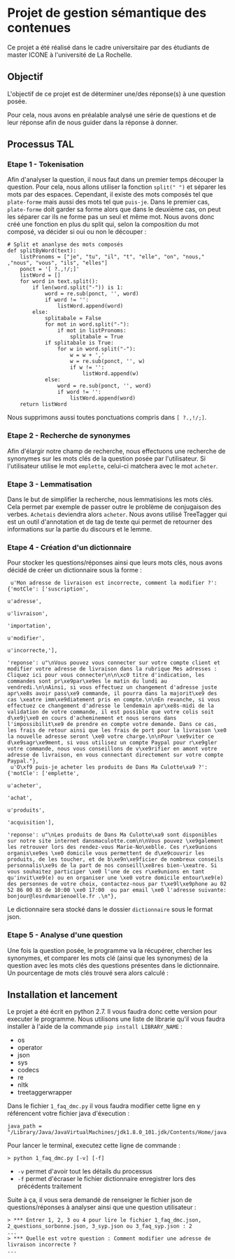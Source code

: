 # Projet de gestion sémantique des contenues

Ce projet a été réalisé dans le cadre universitaire par des étudiants de master ICONE à l'université de La Rochelle.


## Objectif

L'objectif de ce projet est de déterminer une/des réponse(s) à une question posée. 

Pour cela, nous avons en préalable analysé une série de questions et de leur réponse afin de nous guider dans la réponse à donner.


## Processus TAL

### Etape 1 - Tokenisation

Afin d'analyser la question, il nous faut dans un premier temps découper la question. Pour cela, nous allons utiliser la fonction `split(" ")` et séparer les mots par des espaces. Cependant, il existe des mots composés tel que `plate-forme` mais aussi des mots tel que `puis-je`. Dans le premier cas, `plate-forme` doit garder sa forme alors que dans le deuxième cas, on peut les séparer car ils ne forme pas un seul et même mot. Nous avons donc créé une fonction en plus du split qui, selon la composition du mot composé, va décider si oui ou non le découper :

```
# Split et ananlyse des mots composés
def splitByWord(text):
	listPronoms = ["je", "tu", "il", "t", "elle", "on", "nous," ,"nous", "vous", "ils", "elles"]
	ponct = '[ ?.,!/;]'
	listWord = []
	for word in text.split():
		if len(word.split("-")) is 1:
			word = re.sub(ponct, '', word)
			if word != '':
				listWord.append(word)
		else:
			splitabale = False
			for mot in word.split("-"):
				if mot in listPronoms:
					splitabale = True
			if splitabale is True:
				for w in word.split("-"):
					w = w + ','
					w = re.sub(ponct, '', w)
					if w != '':
						listWord.append(w)
			else:
				word = re.sub(ponct, '', word)
				if word != '':
					listWord.append(word)
	return listWord
```
Nous supprimons aussi toutes ponctuations compris dans `[ ?.,!/;]`.

### Etape 2 - Recherche de synonymes

Afin d'élargir notre champ de recherche, nous effectuons une recherche de synonymes sur les mots clés de la question posée par l'utilisateur. Si l'utilisateur utilise le mot `emplette`, celui-ci matchera avec le mot `acheter`.

### Etape 3 - Lemmatisation

Dans le but de simplifier la recherche, nous lemmatisions les mots clés. Cela permet par exemple de passer outre le problème de conjugaison des verbes. `Achetais` deviendra alors `acheter`. 
Nous avons utilisé TreeTagger qui est un outil d'annotation et de tag de texte qui permet de retourner des informations sur la partie du discours et le lemme.

### Etape 4 - Création d'un dictionnaire

Pour stocker les questions/réponses ainsi que leurs mots clés, nous avons décidé de créer un dictionnaire sous la forme : 

```
 u'Mon adresse de livraison est incorrecte, comment la modifier ?': {'motCle': ['suscription',
                                                                                u'adresse',
                                                                                u'livraison',
                                                                                'importation',
                                                                                u'modifier',
                                                                                u'incorrecte,'],
                                                                     'reponse': u"\nVous pouvez vous connecter sur votre compte client et modifier votre adresse de livraison dans la rubrique Mes adresses : Cliquez ici pour vous connecter\n\n\xc0 titre d'indication, les commandes sont pr\xe9par\xe9es le matin du lundi au vendredi.\n\nAinsi, si vous effectuez un changement d'adresse juste apr\xe8s avoir pass\xe9 commande, il pourra dans la majorit\xe9 des cas \xeatre imm\xe9diatement pris en compte.\n\nEn revanche, si vous effectuez ce changement d'adresse le lendemain apr\xe8s-midi de la validation de votre commande, il est possible que votre colis soit d\xe9j\xe0 en cours d'acheminement et nous serons dans l'impossibilit\xe9 de prendre en compte votre demande. Dans ce cas, les frais de retour ainsi que les frais de port pour la livraison \xe0 la nouvelle adresse seront \xe0 votre charge.\n\nPour \xe9viter ce d\xe9sagr\xe9ment, si vous utilisez un compte Paypal pour r\xe9gler votre commande, nous vous conseillons de v\xe9rifier en amont votre adresse de livraison, en vous connectant directement sur votre compte Paypal."},
 u'O\xf9 puis-je acheter les produits de Dans Ma Culotte\xa9 ?': {'motCle': ['emplette',
                                                                             u'acheter',
                                                                             'achat',
                                                                             u'produits',
                                                                             'acquisition'],
                                                                  'reponse': u"\nLes produits de Dans Ma Culotte\xa9 sont disponibles sur notre site internet dansmaculotte.com\n\nVous pouvez \xe9galement les retrouver lors des rendez-vous Marie-No\xeblle. Ces r\xe9unions organis\xe9es \xe0 domicile vous permettent de d\xe9couvrir les produits, de les toucher, et de b\xe9n\xe9ficier de nombreux conseils personnalis\xe9s de la part de nos conseill\xe8res bien-\xeatre. Si vous souhaitez participer \xe0 l'une de ces r\xe9unions en tant qu'invit\xe9(e) ou en organiser une \xe0 votre domicile entour\xe9(e) des personnes de votre choix, contactez-nous par t\xe9l\xe9phone au 02 52 86 00 83 de 10:00 \xe0 17:00  ou par email \xe0 l'adresse suivante: bonjour@lesrdvmarienoelle.fr .\n"},
```

Le dictionnaire sera stocké dans le dossier `dictionnaire` sous le format json.

### Etape 5 - Analyse d'une question

Une fois la question posée, le programme va la récupérer, chercher les synonymes, et comparer les mots clé (ainsi que les synonymes) de la question avec les mots clés des questions présentes dans le dictionnaire. Un pourcentage de mots clés trouvé sera alors calculé :



## Installation et lancement

Le projet a été écrit en python 2.7. Il vous faudra donc cette version pour executer le programme. Nous utilisons une liste de librarie qu'il vous faudra installer à l'aide de la commande `pip install LIBRARY_NAME` :
* os
* operator
* json
* sys
* codecs
* re
* nltk
* treetaggerwrapper


Dans le fichier `1_faq_dmc.py` il vous faudra modifier cette ligne en y référencent votre fichier java d'éxecution :

```
java_path = "/Library/Java/JavaVirtualMachines/jdk1.8.0_101.jdk/Contents/Home/java.exe"
```

Pour lancer le terminal, executez cette ligne de commande :

```
> python 1_faq_dmc.py [-v] [-f]
```

* `-v` permet d'avoir tout les détails du processus 
* `-f` permet d'écraser le fichier dictionnaire enregistrer lors des précédents traitement


Suite à ça, il vous sera demandé de renseigner le fichier json de questions/réponses à analyser ainsi que une question utilisateur :

```
> *** Entrer 1, 2, 3 ou 4 pour lire le fichier 1_faq_dmc.json, 2_questions_sorbonne.json, 3_syp.json ou 3_faq_syp.json : 2
...
> *** Quelle est votre question : Comment modifier une adresse de livraison incorrecte ?
... 
```